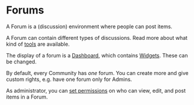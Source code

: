 # Forums

A Forum is a (discussion) environment where people can post items.

A Forum can contain different types of discussions.
Read more about what kind of [tools](e-participation_tools.md) are available.

The display of a forum is a [Dashboard](dashboards_and_widgets.md), which contains [Widgets](dashboards_and_widgets.md). These can be changed.


By default, every Community has _one_ forum.
You can create more and give custom rights, e.g. have one forum only for Admins.

As administrator, you can [set permissions](groups.md) on who can view, edit, and post items in a Forum.
